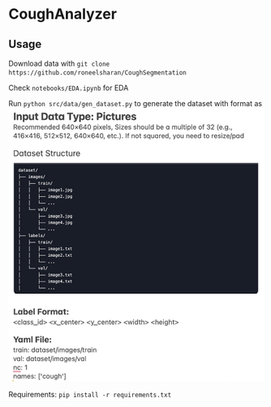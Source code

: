 # CoughAnalyzer

## Usage
Download data with
`git clone https://github.com/roneelsharan/CoughSegmentation`

Check `notebooks/EDA.ipynb` for EDA

Run `python src/data/gen_dataset.py` to generate the dataset with format as
![](figures/data_format.jpg)

Requirements: `pip install -r requirements.txt`